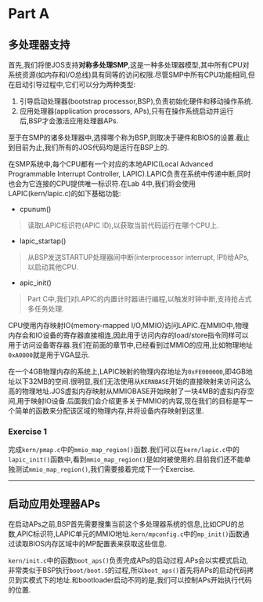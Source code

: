 # Part A

## 多处理器支持
首先,我们将使JOS支持**对称多处理SMP**,这是一种多处理器模型,其中所有CPU对系统资源(如内存和I/O总线)具有同等的访问权限.尽管SMP中所有CPU功能相同,但在启动引导过程中,它们可以分为两种类型:
1. 引导启动处理器(bootstrap processor,BSP),负责初始化硬件和移动操作系统.
2. 应用处理器(application processors, APs),只有在操作系统启动并运行后,BSP才会激活应用处理器APs.

至于在SMP的诸多处理器中,选择哪个称为BSP,则取决于硬件和BIOS的设置.截止到目前为止,我们所有的JOS代码均是运行在BSP上的.

在SMP系统中,每个CPU都有一个对应的本地APIC(Local Advanced Programmable Interrupt Controller, LAPIC).LAPIC负责在系统中传递中断,同时也会为它连接的CPU提供唯一标识符.在Lab 4中,我们将会使用LAPIC(kern/lapic.c)的如下基础功能:
* cpunum()
> 读取LAPIC标识符(APIC ID),以获取当前代码运行在哪个CPU上.

* lapic_startap()
> 从BSP发送STARTUP处理器间中断(interprocessor interrupt, IPI)给APs,以启动其他CPU.

* apic_init()
> Part C中,我们对LAPIC的内置计时器进行编程,以触发时钟中断,支持抢占式多任务处理.

CPU使用内存映射IO(memory-mapped I/O,MMIO)访问LAPIC.在MMIO中,物理内存会和IO设备的寄存器直接相连,因此用于访问内存的load/store指令同样可以用于访问设备寄存器.我们在前面的章节中,已经看到过MMIO的应用,比如物理地址`0xA0000`就是用于VGA显示.

在一个4GB物理内存的系统上,LAPIC映射的物理内存地址为`0xFE000000`,即4GB地址以下32MB的空间.很明显,我们无法使用从`KERNBASE`开始的直接映射来访问这么高的物理地址.JOS虚拟内存映射从MMIOBASE开始映射了一块4MB的虚拟内存空间,用于映射IO设备.后面我们会介绍更多关于MMIO的内容,现在我们的目标是写一个简单的函数来分配该区域的物理内存,并将设备内存映射到这里.

### Exercise 1
完成`kern/pmap.c`中的`mmio_map_region()`函数.我们可以在`kern/lapic.c`中的`lapic_init()`函数中,看到`mmio_map_region()`是如何被使用的.目前我们还不能单独测试`mmio_map_region()`,我们需要接着完成下一个Exercise.

---

## 启动应用处理器APs
在启动APs之前,BSP首先需要搜集当前这个多处理器系统的信息,比如CPU的总数,APIC标识符,LAPIC单元的MMIO地址.`kern/mpconfig.c`中的`mp_init()`函数通过读取BIOS内存区域中的MP配置表来获取这些信息.

`kern/init.c`中的函数`boot_aps()`负责完成APs的启动过程.APs会以实模式启动,非常类似于BSP执行`boot/boot.S`的过程,所以`boot_aps()`首先将APs的启动代码拷贝到实模式下的地址.和bootloader启动不同的是,我们可以控制APs开始执行代码的位置.